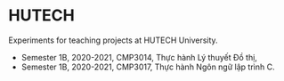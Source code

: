 # HUTECH
Experiments for teaching projects at HUTECH University.
- Semester 1B, 2020-2021, CMP3014, Thực hành Lý thuyết Đồ thị,
- Semester 1B, 2020-2021, CMP3017, Thực hành Ngôn ngữ lập trình C.
